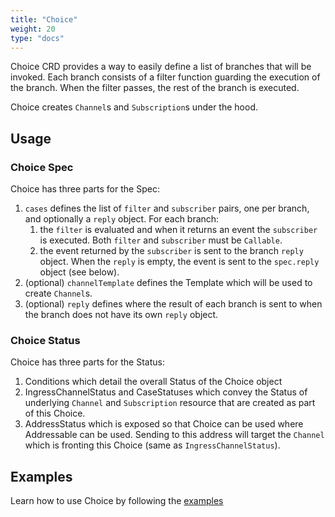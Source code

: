 ```yaml
---
title: "Choice"
weight: 20
type: "docs"
---
```


Choice CRD provides a way to easily define a list of branches that will be
invoked. Each branch consists of a filter function guarding the execution of the
branch. When the filter passes, the rest of the branch is executed.

Choice creates `Channel`s and `Subscription`s under the hood.

## Usage

### Choice Spec

Choice has three parts for the Spec:

1. `cases` defines the list of `filter` and `subscriber` pairs, one per branch,
   and optionally a `reply` object. For each branch:
   1. the `filter` is evaluated and when it returns an event the `subscriber` is
      executed. Both `filter` and `subscriber` must be `Callable`.
   1. the event returned by the `subscriber` is sent to the branch `reply`
      object. When the `reply` is empty, the event is sent to the `spec.reply`
      object (see below).
1. (optional) `channelTemplate` defines the Template which will be used to
   create `Channel`s.
1. (optional) `reply` defines where the result of each branch is sent to when
   the branch does not have its own `reply` object.

### Choice Status

Choice has three parts for the Status:

1. Conditions which detail the overall Status of the Choice object
1. IngressChannelStatus and CaseStatuses which convey the Status of underlying
   `Channel` and `Subscription` resource that are created as part of this
   Choice.
1. AddressStatus which is exposed so that Choice can be used where Addressable
   can be used. Sending to this address will target the `Channel` which is
   fronting this Choice (same as `IngressChannelStatus`).

## Examples

Learn how to use Choice by following the [examples](./samples/choice/README.md)
